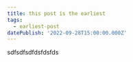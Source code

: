 ```yaml
---
title: this post is the earliest
tags:
  - earliest-post
datePublish: '2022-09-28T15:00:00.000Z'
---
```


sdfsdfsdfdsfdsfds
